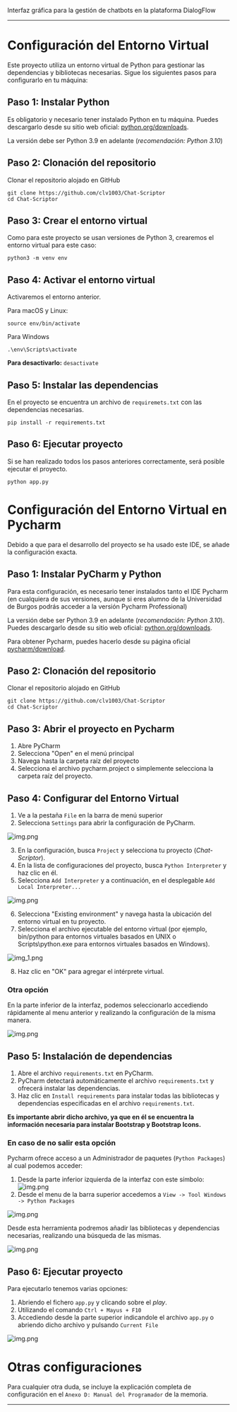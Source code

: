 <img src="web/static/imagenes/CSLogoCompleto.png" alt="">

Interfaz gráfica para la gestión de chatbots en la plataforma DialogFlow

-------------------------------

# Configuración del Entorno Virtual
Este proyecto utiliza un entorno virtual de Python para gestionar las dependencias y bibliotecas necesarias.
Sigue los siguientes pasos para configurarlo en tu máquina:

## Paso 1: Instalar Python
Es obligatorio y necesario tener instalado Python en tu máquina. Puedes descargarlo desde su sitio web oficial: [python.org/downloads](https://www.python.org/downloads/).

La versión debe ser Python 3.9 en adelante (*recomendación: Python 3.10*)

## Paso 2: Clonación del repositorio
Clonar el repositorio alojado en GitHub
~~~
git clone https://github.com/clv1003/Chat-Scriptor
cd Chat-Scriptor
~~~

## Paso 3: Crear el entorno virtual
Como para este proyecto se usan versiones de Python 3, crearemos el entorno virtual para este caso:
~~~
python3 -m venv env
~~~

## Paso 4: Activar el entorno virtual
Activaremos el entorno anterior.

Para macOS y Linux:
~~~
source env/bin/activate
~~~

Para Windows
~~~
.\env\Scripts\activate
~~~

**Para desactivarlo:** `desactivate`

## Paso 5: Instalar las dependencias
En el proyecto se encuentra un archivo de `requiremets.txt` con las dependencias necesarias.
~~~
pip install -r requirements.txt
~~~

## Paso 6: Ejecutar proyecto
Si se han realizado todos los pasos anteriores correctamente, será posible ejecutar el proyecto.
~~~
python app.py
~~~


# Configuración del Entorno Virtual en Pycharm
Debido a que para el desarrollo del proyecto se ha usado este IDE, se añade la configuración exacta.

## Paso 1: Instalar PyCharm y Python
Para esta configuración, es necesario tener instalados tanto el IDE Pycharm (en cualquiera de sus versiones, aunque si eres alumno de la Universidad de Burgos podrás acceder a la versión Pycharm Professional)

La versión debe ser Python 3.9 en adelante (*recomendación: Python 3.10*).
Puedes descargarlo desde su sitio web oficial: [python.org/downloads](https://www.python.org/downloads/).

Para obtener Pycharm, puedes hacerlo desde su página oficial [pycharm/download](https://www.jetbrains.com/es-es/pycharm/download/).

## Paso 2: Clonación del repositorio
Clonar el repositorio alojado en GitHub
~~~
git clone https://github.com/clv1003/Chat-Scriptor
cd Chat-Scriptor
~~~

## Paso 3: Abrir el proyecto en Pycharm
1. Abre PyCharm 
2. Selecciona "Open" en el menú principal
3. Navega hasta la carpeta raíz del proyecto 
4. Selecciona el archivo pycharm.project o simplemente selecciona la carpeta raíz del proyecto.

## Paso 4: Configurar del Entorno Virtual
1. Ve a la pestaña `File` en la barra de menú superior
2. Selecciona `Settings` para abrir la configuración de PyCharm.

![img.png](img/img.png)

3. En la configuración, busca `Project` y selecciona tu proyecto (*Chat-Scriptor*).
4. En la lista de configuraciones del proyecto, busca `Python Interpreter` y haz clic en él.
5. Selecciona `Add Interpreter` y a continuación, en el desplegable `Add Local Interpreter...`

![img.png](img/img2.png)

6. Selecciona "Existing environment" y navega hasta la ubicación del entorno virtual en tu proyecto.
7. Selecciona el archivo ejecutable del entorno virtual (por ejemplo, bin/python para entornos virtuales basados en UNIX o Scripts\python.exe para entornos virtuales basados en Windows).

![img_1.png](img/img3.png)

8. Haz clic en "OK" para agregar el intérprete virtual.

### Otra opción
En la parte inferior de la interfaz, podemos seleccionarlo accediendo rápidamente al menu anterior y realizando la configuración de la misma manera.

![img.png](img/img4.png)

## Paso 5: Instalación de dependencias
1. Abre el archivo `requirements.txt` en PyCharm.
2. PyCharm detectará automáticamente el archivo `requirements.txt` y ofrecerá instalar las dependencias.
3. Haz clic en `Install requirements` para instalar todas las bibliotecas y dependencias especificadas en el archivo `requirements.txt`.

**Es importante abrir dicho archivo, ya que en él se encuentra la información necesaria para instalar Bootstrap y Bootstrap Icons.**

### En caso de no salir esta opción
Pycharm ofrece acceso a un Administrador de paquetes (`Python Packages`) al cual podemos acceder:
1. Desde la parte inferior izquierda de la interfaz con este símbolo: ![img.png](img/img5.png)
2. Desde el menu de la barra superior accedemos a `View -> Tool Windows -> Python Packages`

![img.png](img/img6.png)

Desde esta herramienta podremos añadir las bibliotecas y dependencias necesarias, realizando una búsqueda de las mismas.

![img.png](img/img8.png)

## Paso 6: Ejecutar proyecto
Para ejecutarlo tenemos varias opciones:
1. Abriendo el fichero `app.py` y clicando sobre el *play*.
2. Utilizando el comando `Ctrl + Mayus + F10`
3. Accediendo desde la parte superior indicandole el archivo `app.py` o abriendo dicho archivo y pulsando `Current File`

![img.png](img/img7.png)

# Otras configuraciones
Para cualquier otra duda, se incluye la explicación completa de configuración en el `Anexo D: Manual del Programador` de la memoria.

-------------------------------
